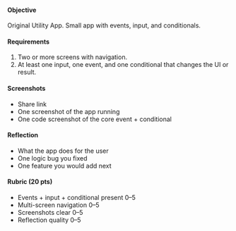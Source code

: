 #### Objective

Original Utility App. Small app with events, input, and conditionals.

#### Requirements

1. Two or more screens with navigation.
2. At least one input, one event, and one conditional that changes the UI or result.

#### Screenshots

- Share link
- One screenshot of the app running
- One code screenshot of the core event + conditional

#### Reflection

- What the app does for the user
- One logic bug you fixed
- One feature you would add next

#### Rubric (20 pts)

- Events + input + conditional present 0–5
- Multi-screen navigation 0–5
- Screenshots clear 0–5
- Reflection quality 0–5
